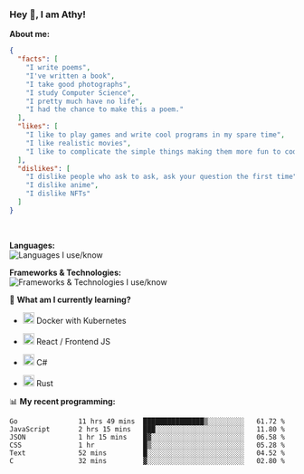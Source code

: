 ### Hey 👋, I am Athy!<br>

**About me:**


```json
{
  "facts": [
    "I write poems",
    "I've written a book",
    "I take good photographs",
    "I study Computer Science",
    "I pretty much have no life",
    "I had the chance to make this a poem."
  ],
  "likes": [
    "I like to play games and write cool programs in my spare time",
    "I like realistic movies",
    "I like to complicate the simple things making them more fun to code."
  ],
  "dislikes": [
    "I dislike people who ask to ask, ask your question the first time",
    "I dislike anime",
    "I dislike NFTs"
  ]
}
```
<br>


**Languages:**<br>
![Languages I use/know](https://skillicons.dev/icons?i=py,js,html,go,lua,java)

**Frameworks & Technologies:**<br />
![Frameworks & Technologies I use/know](https://skillicons.dev/icons?i=nodejs,nextjs,ts,react,express,docker,kubernetes,mysql,postgresql,mongodb,git,github,tailwind,prisma)

📙 **What am I currently learning?**

- <img height="20" src="https://cdn.jsdelivr.net/gh/devicons/devicon/icons/docker/docker-original.svg" /> Docker with Kubernetes

- <img height="20" src="https://cdn.jsdelivr.net/gh/devicons/devicon/icons/react/react-original.svg" /> React / Frontend JS

- <img height="20" src="https://cdn.jsdelivr.net/gh/devicons/devicon/icons/csharp/csharp-original.svg" /> C#
- <img height="20" src="https://cdn.jsdelivr.net/gh/devicons/devicon/icons/rust/rust-plain.svg" /> Rust

📊 **My recent programming:**

<!--START_SECTION:waka-->

```text
Go               11 hrs 49 mins  ███████████████▒░░░░░░░░░   61.72 %
JavaScript       2 hrs 15 mins   ███░░░░░░░░░░░░░░░░░░░░░░   11.80 %
JSON             1 hr 15 mins    █▓░░░░░░░░░░░░░░░░░░░░░░░   06.58 %
CSS              1 hr            █▒░░░░░░░░░░░░░░░░░░░░░░░   05.28 %
Text             52 mins         █░░░░░░░░░░░░░░░░░░░░░░░░   04.52 %
C                32 mins         ▓░░░░░░░░░░░░░░░░░░░░░░░░   02.80 %
```

<!--END_SECTION:waka-->
